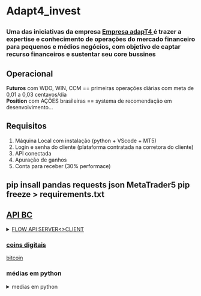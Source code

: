 <h1>Adapt4_invest<p>
  <h3> Uma das iniciativas da empresa <a href="http://www.adapt4.com.br"> Empresa adapT4 </a> é trazer a expertise e conhecimento de operações do mercado financeiro para pequenos e médios negócios, com objetivo de captar recurso financeiros e sustentar seu core bussines </h3>
</h1> 

<h2> Operacional </h2>
<div> <strong>Futuros</strong> com WDO, WIN, CCM == primeiras operações diárias com meta de 0,01 a 0,03 centavos/dia </div>
<div> <strong>Position</strong> com AÇÕES brasileiras == systema de recomendação em desenvolvimento... </div>
</h3>

<h2> Requisitos </h2>
  <ol>
    <li> Máquina Local com instalação (python + VScode + MT5) </li>
    <li> Login e senha do cliente (plataforma contratada na corretora do cliente) </li>
    <li> API conectada </li>
    <li> Apuração de ganhos </li>
    <li> Conta para receber (30% performace) </li>   
  </ol>  
<h2>

pip insall pandas requests json MetaTrader5
pip freeze > requirements.txt
</h2>

<h2> <a href="https://dadosabertos.bcb.gov.br/" > API BC </h2>

<details>
     <summary> FLOW API SERVER<>CLIENT </summary>
    
```mermaid
graph LR;
máqBroker --> post_jsonOrdem;
post_jsonOrdem --> Server_ou_Local;

MáqClient--> get_jsonOrdem;
get_jsonOrdem--> Server_ou_Local;
Server_ou_Local --> dados_API_atual;
dados_API_atual --> response_json;
response_json --> MáqClient;
MáqClient --> atualiza_DEF_Orden;
atualiza_DEF_Orden --> send_Ordem_MT5;
send_Ordem_MT5 --> plataforma_MT5;

```
</details>
</details>

### coins digitais
[bitcoin](https://www.coingecko.com/pt/api/pricing)

### médias em python

<details>
     <summary> medias em python </summary>
    
```
mme = (price1_mme_anterior) * (2/n + 1) + mme_anterior
n   = periódos
mme = média móvel exponencial

medias simples == .rolling
medias expon == .ewn

[Normalização](https://medium.com/ipnet-growth-partner/padronizacao-normalizacao-dados-machine-learning-f8f29246c12)
```

<details>
     <summary> medias em python </summary>
    
```
df[] = df.groupby('col').df[].pct_change()
df[] = df.groupby('col').df[].shift(-1)
df[] = df.groupby('data')["pontos"].rank(ascending = True (decrescente) | False (crescente)
df[df['data'] == "yyyy-mm-dd"].sort_values('rank_final').head(5)

analise >> volume de vendas e compras acumulada
analise >> soma das variações do volume (sinóide)
df[coluna] = Serie = var.to_frame()
frame[] = (1 + frame[]).cumprod() - 1
qs.extend+pandas()
frame.index = pd.to_datatime(frame.index)

### function para series temporais
[maniputando series](https://www.datacamp.com/pt/tutorial/pandas-resample-asfreq)
[GRÍFICO EM CANVA+PYTHON](https://usandopy.com/humix/video/Epl9wOYQYH2)
```
